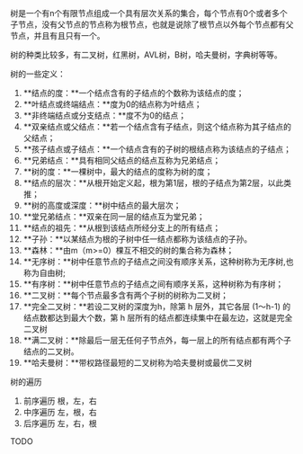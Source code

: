 树是一个有n个有限节点组成一个具有层次关系的集合，每个节点有0个或者多个子节点，没有父节点的节点称为根节点，也就是说除了根节点以外每个节点都有父节点，并且有且只有一个。

树的种类比较多，有二叉树，红黑树，AVL树，B树，哈夫曼树，字典树等等。

树的一些定义：

1. **结点的度：**一个结点含有的子结点的个数称为该结点的度；
2. **叶结点或终端结点：**度为0的结点称为叶结点；
3. **非终端结点或分支结点：**度不为0的结点；
4. **双亲结点或父结点：**若一个结点含有子结点，则这个结点称为其子结点的父结点；
5. **孩子结点或子结点：**一个结点含有的子树的根结点称为该结点的子结点；
6. **兄弟结点：**具有相同父结点的结点互称为兄弟结点；
7. **树的度：**一棵树中，最大的结点的度称为树的度；
8. **结点的层次：**从根开始定义起，根为第1层，根的子结点为第2层，以此类推；
9. **树的高度或深度：**树中结点的最大层次；
10. **堂兄弟结点：**双亲在同一层的结点互为堂兄弟；
11. **结点的祖先：**从根到该结点所经分支上的所有结点；
12. **子孙：**以某结点为根的子树中任一结点都称为该结点的子孙。
13. **森林：**由m（m>=0）棵互不相交的树的集合称为森林；
14. **无序树：**树中任意节点的子结点之间没有顺序关系，这种树称为无序树,也称为自由树;
15. **有序树：**树中任意节点的子结点之间有顺序关系，这种树称为有序树；
16. **二叉树：**每个节点最多含有两个子树的树称为二叉树；
17. **完全二叉树：**若设二叉树的深度为h，除第 h 层外，其它各层 (1～h-1) 的结点数都达到最大个数，第 h 层所有的结点都连续集中在最左边，这就是完全二叉树
18. **满二叉树：**除最后一层无任何子节点外，每一层上的所有结点都有两个子结点的二叉树。
19. **哈夫曼树：**带权路径最短的二叉树称为哈夫曼树或最优二叉树

树的遍历

1. 前序遍历 根，左，右
2. 中序遍历 左，根，右
3. 后序遍历 左，右，根

TODO


